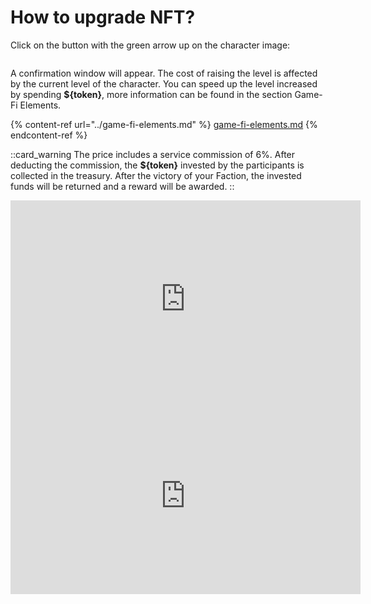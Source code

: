 # How to upgrade NFT?

Click on the button with the green arrow up on the character image:

<img src="/assets/docs/.gitbook/assets/nft_for_upgrade.png" alt="">

A confirmation window will appear. The cost of raising the level is affected by the current level of 
the character. You can speed up the level increased by spending **${token}**, more information can be found in 
the section Game-Fi Elements.

{% content-ref url="../game-fi-elements.md" %}
[game-fi-elements.md](../game-fi-elements.md)
{% endcontent-ref %}

::card_warning
The price includes a service commission of 6%. After deducting the commission, the **${token}** invested by the 
participants is collected in the treasury. After the victory of your Faction, the invested funds will be 
returned and a reward will be awarded.
::

<iframe width="560" height="315" 
src="https://www.youtube.com/shorts/_etF1H-Qqeg" 
title="YouTube video player" 
frameborder="0" 
allow="accelerometer; autoplay; 
clipboard-write; encrypted-media; gyroscope; picture-in-picture; web-share" allowfullscreen>
</iframe>

<iframe width="560" height="315" 
src="https://www.youtube.com/shorts/YwyfBj0hNQM" 
title="YouTube video player" 
frameborder="0" 
allow="accelerometer; autoplay; 
clipboard-write; encrypted-media; gyroscope; picture-in-picture; web-share" allowfullscreen>
</iframe>